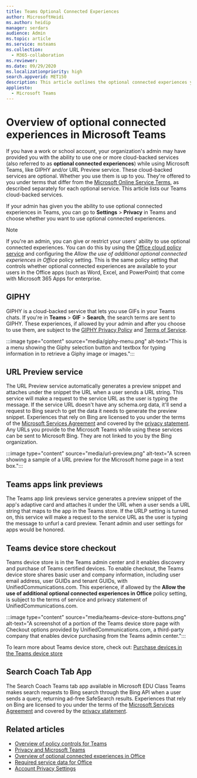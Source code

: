 ```yaml
---
title: Teams Optional Connected Experiences 
author: MicrosoftHeidi
ms.author: heidip
manager: serdars
audience: Admin
ms.topic: article
ms.service: msteams
ms.collection: 
  - M365-collaboration
ms.reviewer: 
ms.date: 09/29/2020
ms.localizationpriority: high
search.appverid: MET150
description: This article outlines the optional connected experiences you will see in Microsoft Teams.
appliesto: 
  - Microsoft Teams
---
```


# Overview of optional connected experiences in Microsoft Teams

If you have a work or school account, your organization's admin may have provided you with the ability to use one or more cloud-backed services (also referred to as **optional connected experiences**) while using Microsoft Teams, like GIPHY and/or URL Preview service. These cloud-backed services are optional. Whether you use them is up to you. They're offered to you under  terms that differ from the [Microsoft Online Service Terms](https://www.microsoft.com/licensing/product-licensing/products), as described separately for each optional service. This article lists our Teams cloud-backed services.

If your admin has given you the ability to use optional connected experiences in Teams, you can go to **Settings** > **Privacy** in Teams and choose whether you want to use optional connected experiences.

> [!NOTE]
> If you're an admin, you can give or restrict your users' ability to use optional connected experiences. You can do this by using the [Office cloud policy service](/deployoffice/overview-office-cloud-policy-service) and configuring the *Allow the use of additional optional connected experiences in Office* policy setting. This is the same policy setting that controls whether optional connected experiences are available to your users in the Office apps (such as Word, Excel, and PowerPoint) that come with Microsoft 365 Apps for enterprise.

## GIPHY

GIPHY is a cloud-backed service that lets you use GIFs in your Teams chats. If you're in **Teams** > **GIF** > **Search**, the search terms are sent to GIPHY. These experiences, if allowed by your admin and after you choose to use them, are subject to the [GIPHY Privacy Policy](https://support.giphy.com/hc/articles/360032872931-GIPHY-Privacy-Policy) and [Terms of Service](https://support.giphy.com/hc/articles/360020027752-GIPHY-User-Terms-of-Service).

:::image type="content" source="media/giphy-menu.png" alt-text="This is a menu showing the Giphy selection button and textbox for typing information in to retrieve a Giphy image or images.":::

## URL Preview service

The URL Preview service automatically generates a preview snippet and attaches under the snippet the URL when a user sends a URL string. This service will make a request to the service URL as the user is typing the message. If the service URL doesn't have any schema.org data, it'll send a request to Bing search to get the data it needs to generate the preview snippet. Experiences that rely on Bing are licensed to you under the terms of the [Microsoft Services Agreement](https://www.microsoft.com/servicesagreement) and covered by the [privacy statement](https://privacy.microsoft.com/privacystatement). Any URLs you provide to the Microsoft Teams while using these services can be sent to Microsoft Bing. They are not linked to you by the Bing organization.

:::image type="content" source="media/url-preview.png" alt-text="A screen showing a sample of a URL preview for the Microsoft home page in a text box.":::

## Teams apps link previews

The Teams app link previews service generates a preview snippet of the app's adaptive card and attaches it under the URL when a user sends a URL string that maps to the app in the Teams store. If the URLP setting is turned on, this service will make a request to the service URL as the user is typing the message to unfurl a card preview. Tenant admin and user settings for apps would be honored.

## Teams device store checkout  

Teams device store is in the Teams admin center and it enables discovery and purchase of Teams certified devices. To enable checkout, the Teams device store shares basic user and company information, including user email address, user GUIDs and tenant GUIDs, with UnifiedCommunications.com. This experience, if allowed by the **Allow the use of additional optional connected experiences in Office** policy setting, is subject to the terms of service and privacy statement of UnifiedCommunications.com.

:::image type="content" source="media/teams-device-store-buttons.png" alt-text="A screenshot of a portion of the Teams device store page with Checkout options provided by UnifiedCommunications.com, a third-party company that enables device purchasing from the Teams admin center.":::

To learn more about Teams device store, check out: [Purchase devices in the Teams device store](devices/device-store.md)

## Search Coach Tab App

The Search Coach Teams tab app available in Microsoft EDU Class Teams makes search requests to Bing search through the Bing API when a user sends a query, returning ad-free SafeSearch results. Experiences that rely on Bing are licensed to you under the terms of the [Microsoft Services Agreement](https://www.microsoft.com/servicesagreement) and covered by the [privacy statement](https://privacy.microsoft.com/privacystatement).

## Related articles

- [Overview of policy controls for Teams](policy-control-overview.md)
- [Privacy and Microsoft Teams](teams-privacy.md)
- [Overview of optional connected experiences in Office](/deployoffice/privacy/optional-connected-experiences)
- [Required service data for Office](/deployoffice/privacy/required-service-data)
- [Account Privacy Settings](https://support.microsoft.com/office/3e7bc183-bf52-4fd0-8e6b-78978f7f121b)
